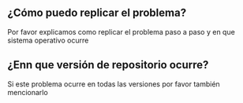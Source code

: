 ## ¿Cómo puedo replicar el problema?
Por favor explicamos como replicar el problema paso a paso y en que sistema operativo ocurre
## ¿Enn que versión de repositorio ocurre?
Si este problema ocurre en todas las versiones por favor también mencionarlo
